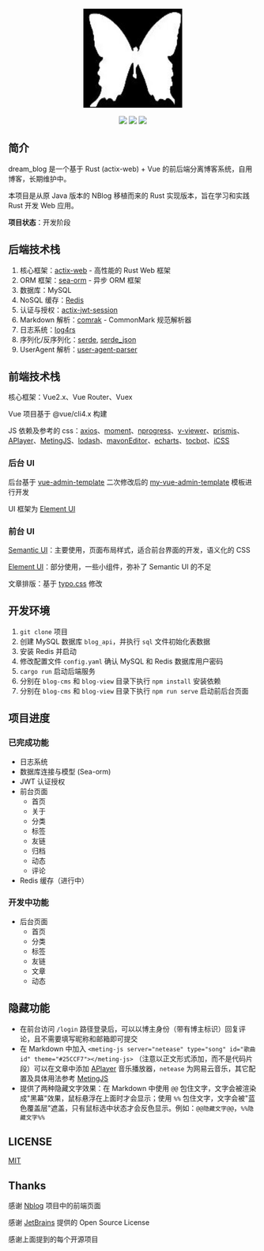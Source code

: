 <p align="center">
	<a href="https://naccl.top/" target="_blank">
		<img src="./blog-view/public/img/qr.png" alt="ZeroBlog logo" style="width: 200px; height: 200px">
	</a>
</p>
<p align="center">
	<img src="https://img.shields.io/badge/RUST-1.85-orange">
	<img src="https://img.shields.io/badge/Vue-2.6.11-brightgreen">
	<img src="https://img.shields.io/badge/license-MIT-blue">
</p>

## 简介

dream_blog 是一个基于 Rust (actix-web) + Vue 的前后端分离博客系统，自用博客，长期维护中。

本项目是从原 Java 版本的 NBlog 移植而来的 Rust 实现版本，旨在学习和实践 Rust 开发 Web 应用。

**项目状态**：开发阶段

## 后端技术栈

1. 核心框架：[actix-web](https://github.com/actix/actix-web) - 高性能的 Rust Web 框架
2. ORM 框架：[sea-orm](https://github.com/SeaQL/sea-orm) - 异步 ORM 框架
3. 数据库：MySQL
4. NoSQL 缓存：[Redis](https://github.com/redis/redis)
5. 认证与授权：[actix-jwt-session](https://github.com/orhanbalci/actix-jwt-session)
6. Markdown 解析：[comrak](https://github.com/kivikakk/comrak) - CommonMark 规范解析器
7. 日志系统：[log4rs](https://github.com/estk/log4rs)
8. 序列化/反序列化：[serde](https://github.com/serde-rs/serde), [serde_json](https://github.com/serde-rs/json)
9. UserAgent 解析：[user-agent-parser](https://github.com/magiclen/user-agent-parser)

## 前端技术栈

核心框架：Vue2.x、Vue Router、Vuex

Vue 项目基于 @vue/cli4.x 构建

JS 依赖及参考的 css：[axios](https://github.com/axios/axios)、[moment](https://github.com/moment/moment)、[nprogress](https://github.com/rstacruz/nprogress)、[v-viewer](https://github.com/fengyuanchen/viewerjs)、[prismjs](https://github.com/PrismJS/prism)、[APlayer](https://github.com/DIYgod/APlayer)、[MetingJS](https://github.com/metowolf/MetingJS)、[lodash](https://github.com/lodash/lodash)、[mavonEditor](https://github.com/hinesboy/mavonEditor)、[echarts](https://github.com/apache/echarts)、[tocbot](https://github.com/tscanlin/tocbot)、[iCSS](https://github.com/chokcoco/iCSS)

### 后台 UI

后台基于 [vue-admin-template](https://github.com/PanJiaChen/vue-admin-template) 二次修改后的 [my-vue-admin-template](https://github.com/Naccl/my-vue-admin-template) 模板进行开发

UI 框架为 [Element UI](https://github.com/ElemeFE/element)

### 前台 UI

[Semantic UI](https://semantic-ui.com/)：主要使用，页面布局样式，适合前台界面的开发，语义化的 CSS

[Element UI](https://github.com/ElemeFE/element)：部分使用，一些小组件，弥补了 Semantic UI 的不足

文章排版：基于 [typo.css](https://github.com/sofish/typo.css) 修改

## 开发环境

1. `git clone` 项目
2. 创建 MySQL 数据库 `blog_api`，并执行 `sql` 文件初始化表数据
3. 安装 Redis 并启动
4. 修改配置文件 `config.yaml` 确认 MySQL 和 Redis 数据库用户密码
5. `cargo run` 启动后端服务
6. 分别在 `blog-cms` 和 `blog-view` 目录下执行 `npm install` 安装依赖
7. 分别在 `blog-cms` 和 `blog-view` 目录下执行 `npm run serve` 启动前后台页面

## 项目进度

### 已完成功能
- 日志系统
- 数据库连接与模型 (Sea-orm)
- JWT 认证授权
- 前台页面
  - 首页
  - 关于
  - 分类
  - 标签
  - 友链
  - 归档
  - 动态
  - 评论
- Redis 缓存（进行中）

### 开发中功能
- 后台页面
  - 首页
  - 分类
  - 标签
  - 友链
  - 文章
  - 动态

## 隐藏功能

- 在前台访问 `/login` 路径登录后，可以以博主身份（带有博主标识）回复评论，且不需要填写昵称和邮箱即可提交
- 在 Markdown 中加入 `<meting-js server="netease" type="song" id="歌曲id" theme="#25CCF7"></meting-js>` （注意以正文形式添加，而不是代码片段）可以在文章中添加 [APlayer](https://github.com/DIYgod/APlayer) 音乐播放器，`netease` 为网易云音乐，其它配置及具体用法参考 [MetingJS](https://github.com/metowolf/MetingJS)
- 提供了两种隐藏文字效果：在 Markdown 中使用 `@@` 包住文字，文字会被渲染成"黑幕"效果，鼠标悬浮在上面时才会显示；使用 `%%` 包住文字，文字会被"蓝色覆盖层"遮盖，只有鼠标选中状态才会反色显示。例如：`@@隐藏文字@@`，`%%隐藏文字%%`

## LICENSE

[MIT](./LICENSE)

## Thanks

感谢 [Nblog](https://github.com/Naccl/NBlog) 项目中的前端页面

感谢 [JetBrains](https://www.jetbrains.com/?from=ZeroBlog) 提供的 Open Source License

感谢上面提到的每个开源项目
